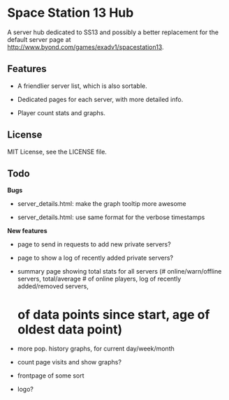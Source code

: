 Space Station 13 Hub
================================================================================

A server hub dedicated to SS13 and possibly a better replacement for the default
server page at http://www.byond.com/games/exadv1/spacestation13.

Features
--------------------------------------------------------------------------------

- A friendlier server list, which is also sortable.

- Dedicated pages for each server, with more detailed info.

- Player count stats and graphs.

License
--------------------------------------------------------------------------------
MIT License, see the LICENSE file.

Todo
--------------------------------------------------------------------------------

**Bugs**

- server_details.html: make the graph tooltip more awesome

- server_details.html: use same format for the verbose timestamps

**New features**

- page to send in requests to add new private servers?

- page to show a log of recently added private servers?

- summary page showing total stats for all servers (# online/warn/offline servers,
  total/average # of online players, log of recently added/removed servers,
  # of data points since start, age of oldest data point)

- more pop. history graphs, for current day/week/month

- count page visits and show graphs?

- frontpage of some sort

- logo?

